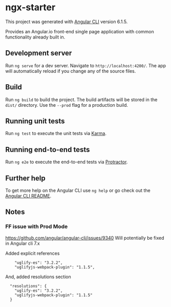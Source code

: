 # ngx-starter

This project was generated with [Angular CLI](https://github.com/angular/angular-cli) version 6.1.5.

Provides an Angular.io front-end single page application with common functionality already built in.

## Development server

Run `ng serve` for a dev server. Navigate to `http://localhost:4200/`. The app will automatically reload if you change any of the source files.

## Build

Run `ng build` to build the project. The build artifacts will be stored in the `dist/` directory. Use the `--prod` flag for a production build.

## Running unit tests

Run `ng test` to execute the unit tests via [Karma](https://karma-runner.github.io).

## Running end-to-end tests

Run `ng e2e` to execute the end-to-end tests via [Protractor](http://www.protractortest.org/).

## Further help

To get more help on the Angular CLI use `ng help` or go check out the [Angular CLI README](https://github.com/angular/angular-cli/blob/master/README.md).


## Notes

### FF issue with Prod Mode
https://github.com/angular/angular-cli/issues/9340
Will potentially be fixed in Angular cli 7.x

Added explicit references
```
    "uglify-es": "3.2.2",
    "uglifyjs-webpack-plugin": "1.1.5",
```

And, added resolutions section
```
  "resolutions": {
    "uglify-es": "3.2.2",
    "uglifyjs-webpack-plugin": "1.1.5"
  }
```
